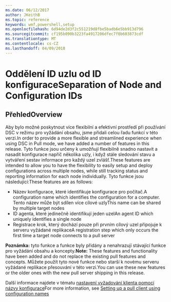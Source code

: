 ```yaml
---
ms.date: 06/12/2017
author: JKeithB
ms.topic: reference
keywords: wmf,powershell,setup
ms.openlocfilehash: 6d94de2d3f2c551219d8fbe5badb6e5bb913d796
ms.sourcegitcommit: cf195b090b3223fa4917206dfec7f0b603873cdf
ms.translationtype: MT
ms.contentlocale: cs-CZ
ms.lasthandoff: 04/09/2018
---
```

# <a name="separation-of-node-and-configuration-ids"></a><span data-ttu-id="80d14-102">Oddělení ID uzlu od ID konfigurace</span><span class="sxs-lookup"><span data-stu-id="80d14-102">Separation of Node and Configuration IDs</span></span>

## <a name="overview"></a><span data-ttu-id="80d14-103">Přehled</span><span class="sxs-lookup"><span data-stu-id="80d14-103">Overview</span></span>

<span data-ttu-id="80d14-104">Aby bylo možné poskytnout více flexibilní a efektivní prostředí při používání DSC v režimu pro vyžádání obsahu, jsme přidali celou řadu funkcí v této verzi.</span><span class="sxs-lookup"><span data-stu-id="80d14-104">In order to provide a more flexible and streamlined experience when using DSC in Pull mode, we have added a number of features in this release.</span></span> <span data-ttu-id="80d14-105">Tyto funkce jsou určeny k umožňují flexibilně snadno nastavit a nasadit konfigurace napříč několika uzly, i když stále sledování stavu a vytváření sestav informace pro každý uzel zvlášť.</span><span class="sxs-lookup"><span data-stu-id="80d14-105">These features are intended to allow you to have the flexibility to easily setup and deploy configurations across multiple nodes, while still tracking status and reporting information for each node individually.</span></span>
<span data-ttu-id="80d14-106">Tyto funkce jsou následující:</span><span class="sxs-lookup"><span data-stu-id="80d14-106">These features are as follows:</span></span>

* <span data-ttu-id="80d14-107">Název konfigurace, které identifikuje konfigurace pro počítač.</span><span class="sxs-lookup"><span data-stu-id="80d14-107">A configuration name which identifies the configuration for a computer.</span></span> <span data-ttu-id="80d14-108">Tento název může být sdílen více cílové uzly</span><span class="sxs-lookup"><span data-stu-id="80d14-108">This name can be shared by multiple target nodes</span></span>
* <span data-ttu-id="80d14-109">ID agenta, které jedinečně identifikují jeden uzel</span><span class="sxs-lookup"><span data-stu-id="80d14-109">An agent ID which uniquely identifies a single node</span></span>
* <span data-ttu-id="80d14-110">Registrace krok, který dochází pouze při prvním cílový uzel připojuje k serveru vyžádané replikace</span><span class="sxs-lookup"><span data-stu-id="80d14-110">A registration step which only occurs the first time a target node connects to a pull server</span></span>

<span data-ttu-id="80d14-111">**Poznámka:** tyto funkce a funkce byly přidány a nenahrazují stávající funkce pro vyžádání obsahu a koncepty.</span><span class="sxs-lookup"><span data-stu-id="80d14-111">**Note:** These features and functionality have been added and do not replace the existing pull features and concepts.</span></span> <span data-ttu-id="80d14-112">Můžete použít tyto nové funkce nebo starší k novému serveru vyžádané replikace přesouvání v této verzi.</span><span class="sxs-lookup"><span data-stu-id="80d14-112">You can use these new features or the older ones with the new pull server shipping in this release.</span></span>

<span data-ttu-id="80d14-113">Další informace najdete v tématu [nastavení vyžadování klienta pomocí názvy konfigurace](https://msdn.microsoft.com/powershell/dsc/pullclientconfignames)</span><span class="sxs-lookup"><span data-stu-id="80d14-113">For more information, see [Setting up a pull client using configuration names](https://msdn.microsoft.com/powershell/dsc/pullclientconfignames)</span></span>